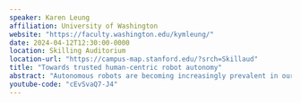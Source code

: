 ```yaml
---
speaker: Karen Leung
affiliation: University of Washington
website: "https://faculty.washington.edu/kymleung/"
date: 2024-04-12T12:30:00-0000
location: Skilling Auditorium
location-url: "https://campus-map.stanford.edu/?srch=Skillaud"
title: "Towards trusted human-centric robot autonomy"
abstract: "Autonomous robots are becoming increasingly prevalent in our daily existence, from navigating our roads and sky, assisting in households and warehouses, conducting daring search and rescue missions, and even exploring the frontiers of space. Yet building robots that can safely and fluently interact with humans in a trusted manner remains an elusive task. Ensuring robots can keep a sufficiently safe distance from humans is at odds with fluent interactions, yet humans are remarkable at seamlessly avoiding collision in crowded settings. In this talk, we will study how humans engage in safe and fluent multi-agent interactions and how this can be applied to robot decision-making and control. In the first half of the talk, I will introduce the notion of safety concepts and demonstrate how we can tractably synthesize data-driven safety concepts using control theoretic tools as inductive biases. These data-driven safety concepts are designed to capture how humans think about safety in real-world scenarios more accurately. In the second half, I will present recent work investigating how fluent motion can lead to safer interactions. Specifically, I will show that legible and proactive robot behavior can lead to prosocial interactions. This talk aims to revisit how safety is defined and rethink how safety and fluency can be more compatible with one another in human-robot interactions."
youtube-code: "cEvSvaQ7-J4"
---
```

